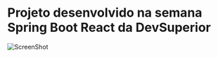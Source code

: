 # Projeto desenvolvido na semana Spring Boot React da DevSuperior

![ScreenShot](https://raw.github.com/LeonildoMuniz/projeto-sds5/blob/main/Certificado/Certificado.png/{path})
